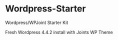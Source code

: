 # Wordpress-Starter
Wordpress/WPJoint Starter Kit


Fresh Wordpress 4.4.2 install with Joints WP Theme
